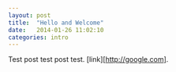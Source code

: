 ```yaml
---
layout: post
title:  "Hello and Welcome"
date:   2014-01-26 11:02:10
categories: intro 
---
```


Test post test post test. [link][http://google.com].
